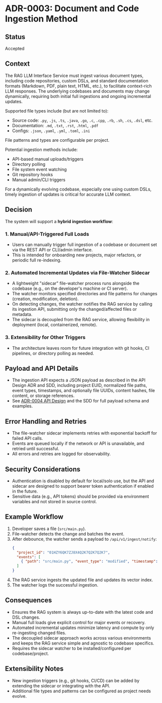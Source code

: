 # ADR-0003: Document and Code Ingestion Method

## Status
Accepted

## Context
The RAG LLM Interface Service must ingest various document types, including code repositories, custom DSLs, and standard documentation formats (Markdown, PDF, plain text, HTML, etc.), to facilitate context-rich LLM responses. The underlying codebases and documents may change dynamically, requiring both initial full ingestions and ongoing incremental updates.

Supported file types include (but are not limited to):
- Source code: `.py`, `.js`, `.ts`, `.java`, `.go`, `.c`, `.cpp`, `.rb`, `.sh`, `.cs`, `.dsl`, etc.
- Documentation: `.md`, `.txt`, `.rst`, `.html`, `.pdf`
- Configs: `.json`, `.yaml`, `.yml`, `.toml`, `.ini`

File patterns and types are configurable per project.

Potential ingestion methods include:
- API-based manual uploads/triggers
- Directory polling
- File system event watching
- Git repository hooks
- Manual admin/CLI triggers

For a dynamically evolving codebase, especially one using custom DSLs, timely ingestion of updates is critical for accurate LLM context.

## Decision

The system will support a **hybrid ingestion workflow**:

### 1. Manual/API-Triggered Full Loads
- Users can manually trigger full ingestion of a codebase or document set via the REST API or CLI/admin interface.
- This is intended for onboarding new projects, major refactors, or periodic full re-indexing.

### 2. Automated Incremental Updates via File-Watcher Sidecar
- A lightweight "sidecar" file-watcher process runs alongside the codebase (e.g., on the developer's machine or CI server).
- The watcher monitors specified directories and file patterns for changes (creation, modification, deletion).
- On detecting changes, the watcher notifies the RAG service by calling its ingestion API, submitting only the changed/affected files or metadata.
- The sidecar is decoupled from the RAG service, allowing flexibility in deployment (local, containerized, remote).

### 3. Extensibility for Other Triggers
- The architecture leaves room for future integration with git hooks, CI pipelines, or directory polling as needed.

## Payload and API Details
- The ingestion API expects a JSON payload as described in the API Design ADR and SDD, including project EUID, normalized file paths, event types, timestamps, and optionally file UUIDs, content hashes, file content, or storage references.
- See [ADR-0004 API Design](./0004-api-design.md) and the SDD for full payload schema and examples.

## Error Handling and Retries
- The file-watcher sidecar implements retries with exponential backoff for failed API calls.
- Events are queued locally if the network or API is unavailable, and retried until successful.
- All errors and retries are logged for observability.

## Security Considerations
- Authentication is disabled by default for local/solo use, but the API and sidecar are designed to support bearer token authentication if enabled in the future.
- Sensitive data (e.g., API tokens) should be provided via environment variables and not stored in source control.

## Example Workflow
1. Developer saves a file (`src/main.py`).
2. File-watcher detects the change and batches the event.
3. After debounce, the watcher sends a payload to `/api/v1/ingest/notify`:
   ```json
   {
     "project_id": "01HZY6QK7ZJ8X4Q2K7Q2K7Q2K7",
     "events": [
       { "path": "src/main.py", "event_type": "modified", "timestamp": "2025-06-24T12:35:01Z" }
     ]
   }
   ```
4. The RAG service ingests the updated file and updates its vector index.
5. The watcher logs the successful ingestion.

## Consequences
- Ensures the RAG system is always up-to-date with the latest code and DSL changes.
- Manual full loads give explicit control for major events or recovery.
- Automated incremental updates minimize latency and compute by only re-ingesting changed files.
- The decoupled sidecar approach works across various environments and keeps the RAG service simple and agnostic to codebase specifics.
- Requires the sidecar watcher to be installed/configured per codebase/project.

## Extensibility Notes
- New ingestion triggers (e.g., git hooks, CI/CD) can be added by extending the sidecar or integrating with the API.
- Additional file types and patterns can be configured as project needs evolve.
